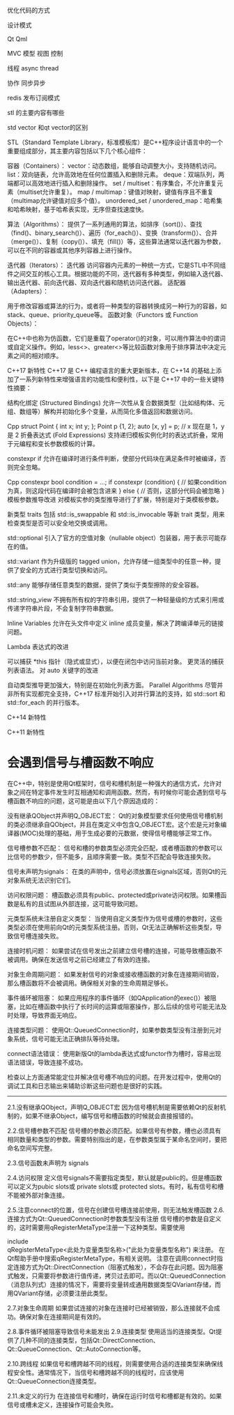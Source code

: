 优化代码的方式

设计模式

Qt Qml 

MVC 模型 视图 控制

线程 async thread 

协作 同步异步

redis 发布订阅模式

stl 的主要内容有哪些

std vector 和qt vector的区别



STL（Standard Template Library，标准模板库）是C++程序设计语言中的一个重要组成部分，其主要内容包括以下几个核心组件：

容器（Containers）：
vector：动态数组，能够自动调整大小，支持随机访问。
list：双向链表，允许高效地在任何位置插入和删除元素。
deque：双端队列，两端都可以高效地进行插入和删除操作。
set / multiset：有序集合，不允许重复元素（multiset允许重复）。
map / multimap：键值对映射，键值有序且不重复（multimap允许键值对应多个值）。
unordered_set / unordered_map：哈希集和哈希映射，基于哈希表实现，无序但查找速度快。


算法（Algorithms）：
提供了一系列通用的算法，如排序（sort()）、查找（find()、binary_search()）、遍历（for_each()）、变换（transform()）、合并（merge()）、复制（copy()）、填充（fill()）等，这些算法通常以迭代器为参数，可以在不同的容器或其他序列容器上进行操作。

迭代器（Iterators）：
迭代器 访问容器内元素的一种统一方式，它是STL中不同组件之间交互的核心工具。根据功能的不同，迭代器有多种类型，例如输入迭代器、输出迭代器、前向迭代器、双向迭代器和随机访问迭代器。
适配器（Adapters）：

用于修改容器或算法的行为，或者将一种类型的容器转换成另一种行为的容器，如stack、queue、priority_queue等。
函数对象（Functors 或 Function Objects）：

在C++中也称为仿函数，它们是重载了operator()的对象，可以用作算法中的谓词或自定义操作。例如，less<>、greater<>等比较函数对象用于排序算法中决定元素之间的相对顺序。

C++17 新特性
C++17 是 C++ 编程语言的重大更新版本，在 C++14 的基础上添加了一系列新特性来增强语言的功能性和便利性，以下是 C++17 中的一些关键特性摘要：

结构化绑定 (Structured Bindings) 允许一次性从复合数据类型（比如结构体、元组、数组等）解构并初始化多个变量，从而简化多值返回和数据访问。

Cpp
struct Point { int x; int y; };
Point p {1, 2};
auto [x, y] = p; // x 现在是 1，y 是 2
折叠表达式 (Fold Expressions) 支持递归模板实例化时的表达式折叠，常用于元编程和变长参数模板的计算。

constexpr if 允许在编译时进行条件判断，使部分代码块在满足条件时被编译，否则完全忽略。

Cpp
constexpr bool condition = ...;
if constexpr (condition) {
    // 如果condition为真，则这段代码在编译时会被包含进来
} else {
    // 否则，这部分代码会被忽略
}
模板参数推导改进 对模板实参的类型推导进行了扩展，特别是对于类模板参数。

新类型 traits 包括 std::is_swappable 和 std::is_invocable 等新 trait 类型，用来检查类型是否可以安全地交换或调用。

std::optional 引入了官方的空值对象（nullable object）包装器，用于表示可能存在的值。

std::variant 作为升级版的 tagged union，允许存储一组类型中的任意一种，提供了安全的方式进行类型切换和访问。

std::any 能够存储任意类型的数据，提供了类似于类型擦除的安全容器。

std::string_view 不拥有所有权的字符串引用，提供了一种轻量级的方式来引用或传递字符串片段，不会复制字符串数据。

Inline Variables 允许在头文件中定义 inline 成员变量，解决了跨编译单元的链接问题。

Lambda 表达式的改进

可以捕获 *this 指针（隐式或显式），以便在闭包中访问当前对象。
更灵活的捕获列表语法。
对 auto 关键字的改进

自动类型推导更加强大，特别是在初始化列表方面。
Parallel Algorithms 尽管并非所有实现都完全支持，C++17 标准开始引入对并行算法的支持，如 std::sort 和 std::for_each 的并行版本。

C++14 新特性

C++11 新特性


# 会遇到信号与槽函数不响应

在C++中，特别是使用Qt框架时，信号和槽机制是一种强大的通信方式，允许对象之间在特定事件发生时互相通知和调用函数。然而，有时候你可能会遇到信号与槽函数不响应的问题，这可能是由以下几个原因造成的：

没有继承QObject并声明Q_OBJECT宏：
Qt的对象模型要求任何使用信号槽机制的类必须继承自QObject，并且在类定义中包含Q_OBJECT宏。这个宏是元对象编译器(MOC)处理的基础，用于生成必要的元数据，使得信号槽能够正常工作。

信号槽参数不匹配：
信号和槽的参数类型必须完全匹配，或者槽函数的参数可以比信号的参数少，但不能多，且顺序需要一致。类型不匹配会导致连接失败。

信号未声明为signals：
在类的声明中，信号必须放置在signals区域，否则Qt的元对象系统无法识别它们。

访问权限问题：
槽函数必须具有public、protected或private访问权限。如果槽函数是私有的且试图从外部连接，这可能导致问题。

元类型系统未注册自定义类型：
当使用自定义类型作为信号或槽的参数时，这些类型必须在使用前向Qt的元类型系统注册。否则，Qt无法正确解析这些类型，导致信号槽连接失败。

连接时机问题：
如果尝试在信号发出之前建立信号槽的连接，可能导致槽函数不被调用。确保在发送信号之前已经建立了有效的连接。

对象生命周期问题：
如果发射信号的对象或接收槽函数的对象在连接期间销毁，那么槽函数将不会被调用。确保相关对象的生命周期足够长。

事件循环被阻塞：
如果应用程序的事件循环（如QApplication的exec()）被阻塞，比如在槽函数中执行了长时间的运算或阻塞操作，那么后续的信号可能无法及时处理，导致界面无响应。

连接类型问题：
使用Qt::QueuedConnection时，如果参数类型没有注册到元对象系统，信号可能无法正确排队等待处理。

connect语法错误：
使用新版Qt的lambda表达式或functor作为槽时，容易出现语法错误，导致连接不成功。

检查以上方面通常能定位并解决信号槽不响应的问题。在开发过程中，使用Qt的调试工具和日志输出来辅助诊断这些问题也是很好的实践。


---

2.1.没有继承QObject，声明Q_OBJECT宏
因为信号槽机制是需要依赖Qt的反射机制的，如果不继承Object，编写信号和槽函数的时候就会直接报错的。

2.2.信号槽参数不匹配
信号槽的参数必须匹配。如果信号有参数，槽也必须具有相同数量和类型的参数。需要特别指出的是，在参数类型属于某命名空间时，要把命名空间写完整。

2.3.信号函数未声明为 signals

2.4.访问权限
定义信号signals不需要指定类型，默认就是public的。但是槽函数可以定义为pubic slots或 private slots或 protected slots。有时，私有信号和槽不能被外部对象连接。

2.5.注意connect的位置，信号在创建信号槽连接前使用，则无法触发槽函数
2.6.连接方式为Qt::QueuedConnection时参数类型没有注册
信号槽的参数是自定义的，这时需要用qRegisterMetaType注册一下这种类型。需要使用

include <QMetaType>        
qRegisterMetaType<此处为变量类型名称>("此处为变量类型名称")
来注册。 在Qt帮助手册中搜索qRegisterMetaType，有相关说明。 注意在调用connect时指定连接方式为Qt::DirectConnection（阻塞式触发），不会存在此问题。因为阻塞式触发，只需要将参数进行值传递，拷贝过去即可。而以Qt::QueuedConnection（消息队列式）连接的情况下，需要将变量转成通用数据类型QVariant存储，而用QVariant存储，必须要注册此类型。

2.7.对象生命周期
如果尝试连接的对象在连接时已经被销毁，那么连接就不会成功。确保对象在连接期间是有效的。

2.8.事件循环被阻塞导致信号未能发出
2.9.连接类型
使用适当的连接类型。Qt提供了几种不同的连接类型，包括Qt::DirectConnection、Qt::QueueConnection、Qt::AutoConnection等。

2.10.跨线程
如果信号和槽跨越不同的线程，则需要使用合适的连接类型来确保线程安全性。通常情况下，当信号和槽跨越不同的线程时，应该使用Qt::QueueConnection连接类型。

2.11.未定义的行为
在连接信号和槽时，确保在运行时信号和槽都是有效的。如果信号或槽未定义，连接操作可能会失败。

# 